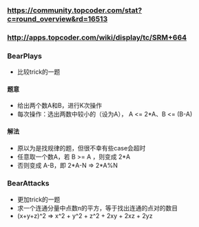 ### https://community.topcoder.com/stat?c=round_overview&rd=16513
### http://apps.topcoder.com/wiki/display/tc/SRM+664

### BearPlays
* 比较trick的一题

#### 题意
* 给出两个数A和B，进行K次操作
* 每次操作：选出两数中较小的（设为A）， A <= 2*A、B <= (B-A)

#### 解法
* 原以为是找规律的题，但很不幸有些case会超时
* 任意取一个数A，若 B >= A ，则变成 2*A
* 否则变成 A-B，即 2*A-N => 2\*A%N

### BearAttacks
* 更加trick的一题
* 求一个连通分量中点数n的平方，等于找出连通的点对的数目
* (x+y+z)^2 => x^2 + y^2 + z^2 + 2xy + 2xz + 2yz
